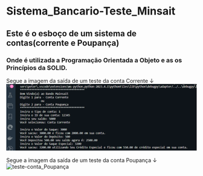 # Sistema_Bancario-Teste_Minsait
## Este é o esboço de um sistema de contas(corrente e Poupança)
### Onde é utilizada a Programação Orientada a Objeto e as os Princípios da SOLID.

Segue a imagem da saída de um teste da conta Corrente ↓
![teste-conta_Corrente](https://github.com/PetersonPHC/Sistema_Bancario-Teste_Minsait/blob/main/teste_Conta-Corrente.png)

Segue a imagem da saída de um teste da conta Poupança ↓
![teste-conta_Poupança](https://github.com/PetersonPHC/Sistema_Bancario-Teste_Minsait/blob/main/Teste_Conta_Poupan%C3%A7a.png)
